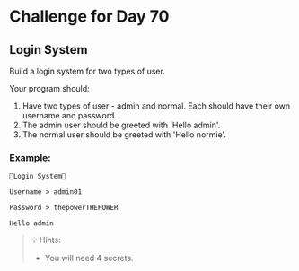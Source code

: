 # Challenge for Day 70

## Login System

Build a login system for two types of user.

Your program should:

1. Have two types of user - admin and normal. Each should have their own username and password.
2. The admin user should be greeted with 'Hello admin'.
3. The normal user should be greeted with 'Hello normie'.

### Example:

```text
🌟Login System🌟

Username > admin01

Password > thepowerTHEPOWER

Hello admin
```

> 💡 Hints:
> - You will need 4 secrets.
